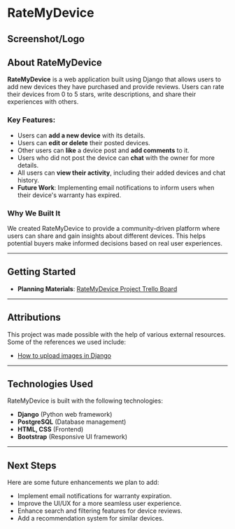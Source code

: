 # RateMyDevice

## Screenshot/Logo


## About RateMyDevice
**RateMyDevice** is a web application built using Django that allows users to add new devices they have purchased and provide reviews. Users can rate their devices from 0 to 5 stars, write descriptions, and share their experiences with others. 

### Key Features:
- Users can **add a new device** with its details.
- Users can **edit or delete** their posted devices.
- Other users can **like** a device post and **add comments** to it.
- Users who did not post the device can **chat** with the owner for more details.
- All users can **view their activity**, including their added devices and chat history.
- **Future Work**: Implementing email notifications to inform users when their device's warranty has expired.

### Why We Built It
We created RateMyDevice to provide a community-driven platform where users can share and gain insights about different devices. This helps potential buyers make informed decisions based on real user experiences.

---

## Getting Started
- **Planning Materials**: [RateMyDevice Project Trello Board](https://trello.com/invite/b/67a0f8f15e252cc5b74f1dd4/ATTI31e3eaf9b2a1f05f94c853a3912b1c1306F8C05C/ratemydevice-project)

---

## Attributions
This project was made possible with the help of various external resources. Some of the references we used include:
- [How to upload images in Django](https://how.dev/answers/how-to-upload-images-in-django)

---

## Technologies Used
RateMyDevice is built with the following technologies:
- **Django** (Python web framework)
- **PostgreSQL** (Database management)
- **HTML, CSS** (Frontend)
- **Bootstrap** (Responsive UI framework)

---

## Next Steps
Here are some future enhancements we plan to add:
- Implement email notifications for warranty expiration.
- Improve the UI/UX for a more seamless user experience.
- Enhance search and filtering features for device reviews.
- Add a recommendation system for similar devices.

